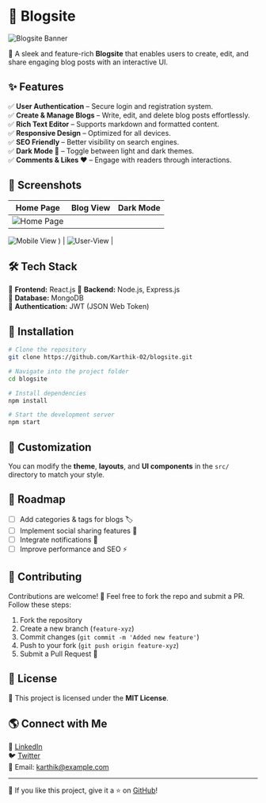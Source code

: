 # 📖 Blogsite

![Blogsite Banner](https://via.placeholder.com/1000x300?text=Welcome+to+Blogsite)

🚀 A sleek and feature-rich **Blogsite** that enables users to create, edit, and share engaging blog posts with an interactive UI.

## ✨ Features

✅ **User Authentication** – Secure login and registration system.  
✅ **Create & Manage Blogs** – Write, edit, and delete blog posts effortlessly.  
✅ **Rich Text Editor** – Supports markdown and formatted content.  
✅ **Responsive Design** – Optimized for all devices.  
✅ **SEO Friendly** – Better visibility on search engines.  
✅ **Dark Mode 🌙** – Toggle between light and dark themes.  
✅ **Comments & Likes ❤️** – Engage with readers through interactions.

## 📸 Screenshots

| Home Page | Blog View | Dark Mode |
|-----------|-----------|-----------|
| ![Home Page](![image](https://github.com/user-attachments/assets/632a6cac-fb86-47bb-a699-c8b0c2843380/300x200)) |
![Mobile View](![image](https://github.com/user-attachments/assets/09e24e78-3a28-4236-b79d-8f659b649a74/300x200))
) | ![User-View](![image](https://github.com/user-attachments/assets/b81f52da-1457-41ea-b283-caa972e0e757/300x200)) |

## 🛠️ Tech Stack

🔹 **Frontend:** React.js
🔹 **Backend:** Node.js, Express.js  
🔹 **Database:** MongoDB  
🔹 **Authentication:** JWT (JSON Web Token) 

## 🚀 Installation

```bash
# Clone the repository
git clone https://github.com/Karthik-02/blogsite.git

# Navigate into the project folder
cd blogsite

# Install dependencies
npm install

# Start the development server
npm start
```

## 🎨 Customization

You can modify the **theme**, **layouts**, and **UI components** in the `src/` directory to match your style.

## 📌 Roadmap

- [ ] Add categories & tags for blogs 🏷️  
- [ ] Implement social sharing features 📢  
- [ ] Integrate notifications 🔔  
- [ ] Improve performance and SEO ⚡

## 🤝 Contributing

Contributions are welcome! 🎉 Feel free to fork the repo and submit a PR. Follow these steps:

1. Fork the repository
2. Create a new branch (`feature-xyz`)
3. Commit changes (`git commit -m 'Added new feature'`)
4. Push to your fork (`git push origin feature-xyz`)
5. Submit a Pull Request 🚀

## 📜 License

📝 This project is licensed under the **MIT License**.

## 🌎 Connect with Me

💼 [LinkedIn](https://www.linkedin.com/in/karthik-02)  
🐦 [Twitter](https://twitter.com/karthik_02)  
📧 Email: karthik@example.com

---

💙 If you like this project, give it a ⭐ on [GitHub](https://github.com/Karthik-02/blogsite)!
